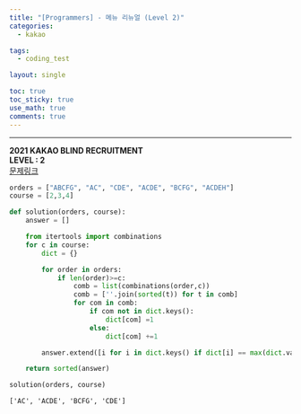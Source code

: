 ```yaml
---
title: "[Programmers] - 메뉴 리뉴얼 (Level 2)"
categories:
  - kakao

tags:
  - coding_test

layout: single

toc: true
toc_sticky: true
use_math: true
comments: true
---
```


---
**2021 KAKAO BLIND RECRUITMENT**  
**LEVEL : 2**   
[문제링크](https://programmers.co.kr/learn/courses/30/lessons/72411)


```python
orders = ["ABCFG", "AC", "CDE", "ACDE", "BCFG", "ACDEH"]
course = [2,3,4]
```


```python
def solution(orders, course):
    answer = []

    from itertools import combinations
    for c in course:
        dict = {}

        for order in orders:
            if len(order)>=c:
                comb = list(combinations(order,c))
                comb = [''.join(sorted(t)) for t in comb]
                for com in comb:
                    if com not in dict.keys():
                        dict[com] =1
                    else:
                        dict[com] +=1

        answer.extend([i for i in dict.keys() if dict[i] == max(dict.values()) and dict[i]>1])

    return sorted(answer)
```


```python
solution(orders, course)
```




    ['AC', 'ACDE', 'BCFG', 'CDE']
